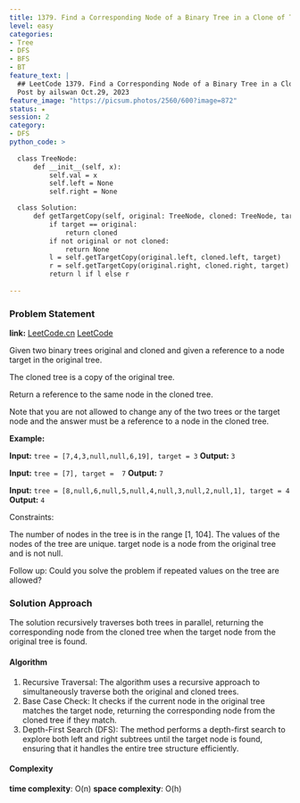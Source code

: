 ```yaml
---
title: 1379. Find a Corresponding Node of a Binary Tree in a Clone of That Tree
level: easy
categories:
- Tree
- DFS
- BFS
- BT
feature_text: |
  ## LeetCode 1379. Find a Corresponding Node of a Binary Tree in a Clone of That Tree
  Post by ailswan Oct.29, 2023
feature_image: "https://picsum.photos/2560/600?image=872"
status: ★
session: 2
category:
- DFS
python_code: >
 
  class TreeNode:
      def __init__(self, x):
          self.val = x
          self.left = None
          self.right = None

  class Solution:
      def getTargetCopy(self, original: TreeNode, cloned: TreeNode, target: TreeNode) -> TreeNode:
          if target == original:
              return cloned
          if not original or not cloned:
              return None
          l = self.getTargetCopy(original.left, cloned.left, target)
          r = self.getTargetCopy(original.right, cloned.right, target)
          return l if l else r
    
---
```


### Problem Statement
**link:**
[LeetCode.cn](https://leetcode.cn/problems/find-a-corresponding-node-of-a-binary-tree-in-a-clone-of-that-tree/)
[LeetCode](https://leetcode.com/problems/find-a-corresponding-node-of-a-binary-tree-in-a-clone-of-that-tree/)

Given two binary trees original and cloned and given a reference to a node target in the original tree.

The cloned tree is a copy of the original tree.

Return a reference to the same node in the cloned tree.

Note that you are not allowed to change any of the two trees or the target node and the answer must be a reference to a node in the cloned tree.


**Example:**

**Input:** `tree = [7,4,3,null,null,6,19], target = 3`
**Output:** `3`
 
**Input:** `tree = [7], target =  7`
**Output:** `7`
 
**Input:** `tree = [8,null,6,null,5,null,4,null,3,null,2,null,1], target = 4`
**Output:** `4`

Constraints:

The number of nodes in the tree is in the range [1, 104].
The values of the nodes of the tree are unique.
target node is a node from the original tree and is not null.
 

Follow up: Could you solve the problem if repeated values on the tree are allowed?

### Solution Approach
The solution recursively traverses both trees in parallel, returning the corresponding node from the cloned tree when the target node from the original tree is found.

#### Algorithm
1. Recursive Traversal: The algorithm uses a recursive approach to simultaneously traverse both the original and cloned trees.
2. Base Case Check: It checks if the current node in the original tree matches the target node, returning the corresponding node from the cloned tree if they match.
3. Depth-First Search (DFS): The method performs a depth-first search to explore both left and right subtrees until the target node is found, ensuring that it handles the entire tree structure efficiently.

#### Complexity
 **time complexity**: O(n)
 **space complexity**: O(h)